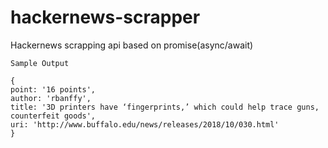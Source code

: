 # hackernews-scrapper
Hackernews scrapping api based on promise(async/await)

    Sample Output
    
    { 
    point: '16 points',
    author: 'rbanffy',
    title: '3D printers have ‘fingerprints,’ which could help trace guns, counterfeit goods',
    uri: 'http://www.buffalo.edu/news/releases/2018/10/030.html' 
    }
